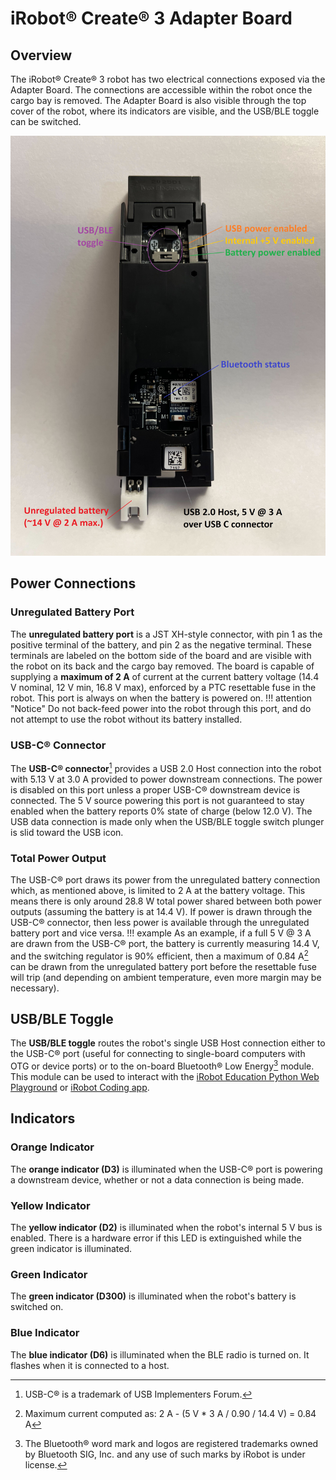 # iRobot® Create® 3 Adapter Board
## Overview
The iRobot® Create® 3 robot has two electrical connections exposed via the Adapter Board.
The connections are accessible within the robot once the cargo bay is removed.
The Adapter Board is also visible through the top cover of the robot, where its indicators are visible, and the USB/BLE toggle can be switched.

![Adapter Board](data/adapter_out.jpg)

## Power Connections
### Unregulated Battery Port
The **unregulated battery port** is a JST XH-style connector, with pin 1 as the positive terminal of the battery, and pin 2 as the negative terminal.
These terminals are labeled on the bottom side of the board and are visible with the robot on its back and the cargo bay removed.
The board is capable of supplying a **maximum of 2 A** of current at the current battery voltage (14.4 V nominal, 12 V min, 16.8 V max), enforced by a PTC resettable fuse in the robot.
This port is always on when the battery is powered on.
!!! attention "Notice"
    Do not back-feed power into the robot through this port, and do not attempt to use the robot without its battery installed.

### USB-C® Connector
The **USB-C® connector**[^1] provides a USB 2.0 Host connection into the robot with 5.13 V at 3.0 A provided to power downstream connections.
The power is disabled on this port unless a proper USB-C® downstream device is connected.
The 5 V source powering this port is not guaranteed to stay enabled when the battery reports 0% state of charge (below 12.0 V).
The USB data connection is made only when the USB/BLE toggle switch plunger is slid toward the USB icon.

### Total Power Output
The USB-C® port draws its power from the unregulated battery connection which, as mentioned above, is limited to 2 A at the battery voltage.
This means there is only around 28.8 W total power shared between both power outputs (assuming the battery is at 14.4 V).
If power is drawn through the USB-C® connector, then less power is available through the unregulated battery port and vice versa.
!!! example
    As an example, if a full 5 V @ 3 A are drawn from the USB-C® port, the battery is currently measuring 14.4 V, and the switching regulator is 90% efficient, then a maximum of 0.84 A[^2] can be drawn from the unregulated battery port before the resettable fuse will trip (and depending on ambient temperature, even more margin may be necessary).

## USB/BLE Toggle
The **USB/BLE toggle** routes the robot's single USB Host connection either to the USB-C® port (useful for connecting to single-board computers with OTG or device ports) or to the on-board Bluetooth® Low Energy[^3] module.
This module can be used to interact with the [iRobot Education Python Web Playground](https://python.irobot.com/) or [iRobot Coding app](https://code.irobot.com).

## Indicators
### Orange Indicator
The **orange indicator (D3)** is illuminated when the USB-C® port is powering a downstream device, whether or not a data connection is being made.

### Yellow Indicator
The **yellow indicator (D2)** is illuminated when the robot's internal 5 V bus is enabled. There is a hardware error if this LED is extinguished while the green indicator is illuminated.

### Green Indicator
The **green indicator (D300)** is illuminated when the robot's battery is switched on.

### Blue Indicator
The **blue indicator (D6)** is illuminated when the BLE radio is turned on. It flashes when it is connected to a host.

[^1]: USB-C® is a trademark of USB Implementers Forum.
[^2]: Maximum current computed as: 2 A - (5 V * 3 A / 0.90 / 14.4 V) = 0.84 A
[^3]: The Bluetooth® word mark and logos are registered trademarks owned by Bluetooth SIG, Inc. and any use of such marks by iRobot is under license.
[^4]: All other trademarks mentioned are the property of their respective owners.
